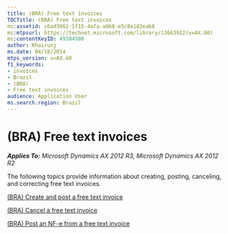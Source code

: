 ```yaml
---
title: (BRA) Free text invoices
TOCTitle: (BRA) Free text invoices
ms:assetid: c6ad3061-1f15-4afa-a968-e5c8e182eab8
ms:mtpsurl: https://technet.microsoft.com/library/JJ663922(v=AX.60)
ms:contentKeyID: 49384508
author: Khairunj
ms.date: 04/18/2014
mtps_version: v=AX.60
f1_keywords:
- invoices
- Brazil
- (BRA)
- Free text invoices
audience: Application User
ms.search.region: Brazil
---
```


# (BRA) Free text invoices 


_**Applies To:** Microsoft Dynamics AX 2012 R3, Microsoft Dynamics AX 2012 R2_

The following topics provide information about creating, posting, canceling, and correcting free text invoices.

[(BRA) Create and post a free text invoice](bra-create-and-post-a-free-text-invoice.md)

[(BRA) Cancel a free text invoice](bra-cancel-a-free-text-invoice.md)

[(BRA) Post an NF-e from a free text invoice](bra-post-an-nf-e-from-a-free-text-invoice.md)

  


